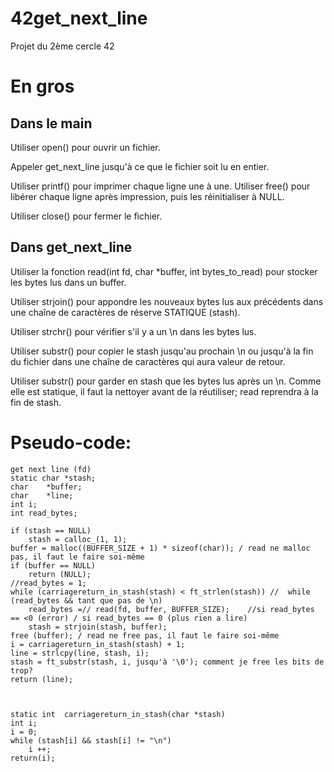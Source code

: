 # 42get_next_line
Projet du 2ème cercle 42

# En gros
## Dans le main
Utiliser open() pour ouvrir un fichier.

Appeler get_next_line jusqu'à ce que le fichier soit lu en entier.

Utiliser printf() pour imprimer chaque ligne une à une. Utiliser free() pour libérer chaque ligne après impression, puis les réinitialiser à NULL.

Utiliser close() pour fermer le fichier.

## Dans get_next_line
Utiliser la fonction read(int fd, char *buffer, int bytes_to_read) pour stocker les bytes lus dans un buffer. 

Utiliser strjoin() pour appondre les nouveaux bytes lus aux précédents dans une chaîne de caractères de réserve STATIQUE (stash).

Utiliser strchr() pour vérifier s'il y a un \n dans les bytes lus.

Utiliser substr() pour copier le stash jusqu'au prochain \n ou jusqu'à la fin du fichier dans une chaîne de caractères qui aura valeur de retour.

Utiliser substr() pour garder en stash que les bytes lus après un \n. Comme elle est statique, il faut la nettoyer avant de la réutiliser; read reprendra à la fin de stash.

# Pseudo-code:

```
get next line (fd)
static char *stash;
char	*buffer;
char	*line;
int	i;
int	read_bytes;

if (stash == NULL)
	stash = calloc_(1, 1);
buffer = malloc((BUFFER_SIZE + 1) * sizeof(char)); / read ne malloc pas, il faut le faire soi-même
if (buffer == NULL)
	return (NULL);
//read_bytes = 1;
while (carriagereturn_in_stash(stash) < ft_strlen(stash)) //  while (read_bytes && tant que pas de \n)
	read_bytes =// read(fd, buffer, BUFFER_SIZE);    //si read_bytes == <0 (error) / si read_bytes == 0 (plus rien a lire)
	stash = strjoin(stash, buffer);
free (buffer); / read ne free pas, il faut le faire soi-même
i = carriagereturn_in_stash(stash) + 1;
line = strlcpy(line, stash, i);
stash = ft_substr(stash, i, jusqu'à '\0'); comment je free les bits de trop?
return (line);



static int	carriagereturn_in_stash(char *stash)
int	i;
i = 0;
while (stash[i] && stash[i] != "\n")
	i ++;
return(i);


